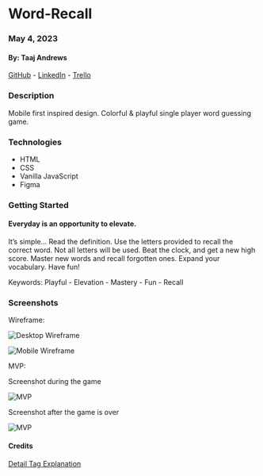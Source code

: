 # Word-Recall

### May 4, 2023

#### By: Taaj Andrews

[GitHub](https://github.com/TaajAndrews) - [LinkedIn](https://linkedin.com/in/taajandrews) - [Trello](https://trello.com/b/TZcWpSWW/word-recall)

### **Description**

Mobile first inspired design. Colorful & playful single player word guessing game.

### **Technologies**

- HTML
- CSS
- Vanilla JavaScript
- Figma

### **Getting Started**

#### Everyday is an opportunity to elevate.

It’s simple...
Read the definition.
Use the letters provided to recall the correct word. Not all letters will be used.
Beat the clock, and get a new high score.
Master new words and recall forgotten ones.
Expand your vocabulary. Have fun!

Keywords: Playful - Elevation - Mastery - Fun - Recall

### **Screenshots**

Wireframe:

![Desktop Wireframe](https://i.imgur.com/Fl8nGYx.png)

![Mobile Wireframe](https://i.imgur.com/yIZDguw.png)

MVP:

Screenshot during the game  

![MVP](https://i.imgur.com/c1SEzFp.png)

Screenshot after the game is over

![MVP](https://i.imgur.com/FcLpV2P.png)

#### **Credits**

[Detail Tag Explanation](https://dev.to/felixdusengimana/lets-create-an-faq-section-with-html-and-css-only-detail-tag-explained-12gf)
